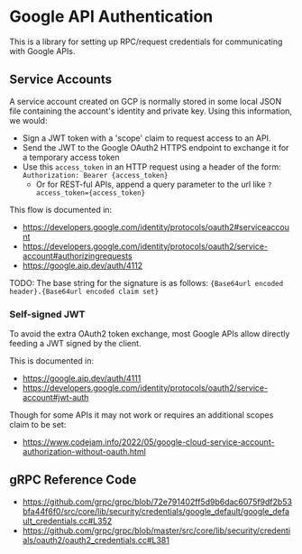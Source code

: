 # Google API Authentication

This is a library for setting up RPC/request credentials for communicating with Google APIs.

## Service Accounts

A service account created on GCP is normally stored in some local JSON file containing the account's identity and private key. Using this information, we would:

- Sign a JWT token with a 'scope' claim to request access to an API.
- Send the JWT to the Google OAuth2 HTTPS endpoint to exchange it for a temporary access token
- Use this `access_token` in an HTTP request using a header of the form: `Authorization: Bearer {access_token}`
    - Or for REST-ful APIs, append a query parameter to the url like `?access_token={access_token}`

This flow is documented in:

- https://developers.google.com/identity/protocols/oauth2#serviceaccount
- https://developers.google.com/identity/protocols/oauth2/service-account#authorizingrequests
- https://google.aip.dev/auth/4112


TODO: The base string for the signature is as follows:
`{Base64url encoded header}.{Base64url encoded claim set}`

### Self-signed JWT

To avoid the extra OAuth2 token exchange, most Google APIs allow directly feeding a JWT signed by the client.

This is documented in:

- https://google.aip.dev/auth/4111
- https://developers.google.com/identity/protocols/oauth2/service-account#jwt-auth

Though for some APIs it may not work or requires an additional scopes claim to be set:

- https://www.codejam.info/2022/05/google-cloud-service-account-authorization-without-oauth.html

## gRPC Reference Code

- https://github.com/grpc/grpc/blob/72e791402ff5d9b6dac6075f9df2b53bfa44f6f0/src/core/lib/security/credentials/google_default/google_default_credentials.cc#L352
- https://github.com/grpc/grpc/blob/master/src/core/lib/security/credentials/oauth2/oauth2_credentials.cc#L381
